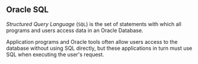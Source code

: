 ## Oracle SQL

_Structured Query Language_ (`SQL`) is the set of statements with which all programs and users access data in an Oracle Database.

Application programs and Oracle tools often allow users access to the database without using SQL directly, but these applications in turn must use SQL when executing the user's request.
